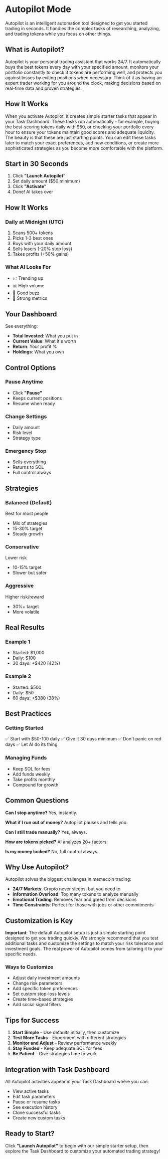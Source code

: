 # Autopilot Mode

Autopilot is an intelligent automation tool designed to get you started trading in seconds. It handles the complex tasks of researching, analyzing, and trading tokens while you focus on other things.

## What is Autopilot?

Autopilot is your personal trading assistant that works 24/7. It automatically buys the best tokens every day with your specified amount, monitors your portfolio constantly to check if tokens are performing well, and protects you against losses by exiting positions when necessary. Think of it as having an expert trader working for you around the clock, making decisions based on real-time data and proven strategies.

## How It Works

When you activate Autopilot, it creates simple starter tasks that appear in your Task Dashboard. These tasks run automatically - for example, buying the best-scoring tokens daily with $50, or checking your portfolio every hour to ensure your tokens maintain good scores and adequate liquidity. The beauty is that these are just starting points. You can edit these tasks later to match your exact preferences, add new conditions, or create more sophisticated strategies as you become more comfortable with the platform.

## Start in 30 Seconds

1. Click **"Launch Autopilot"**
2. Set daily amount ($50 minimum)
3. Click **"Activate"**
4. Done! AI takes over

## How It Works

### Daily at Midnight (UTC)
1. Scans 500+ tokens
2. Picks 1-3 best ones
3. Buys with your daily amount
4. Sells losers (-20% stop loss)
5. Takes profits (+50% gains)

### What AI Looks For
* 📈 Trending up
* 📊 High volume
* 💬 Good buzz
* 💪 Strong metrics

## Your Dashboard

See everything:
* **Total Invested**: What you put in
* **Current Value**: What it's worth
* **Return**: Your profit %
* **Holdings**: What you own

## Control Options

### Pause Anytime
* Click **"Pause"**
* Keeps current positions
* Resume when ready

### Change Settings
* Daily amount
* Risk level
* Strategy type

### Emergency Stop
* Sells everything
* Returns to SOL
* Full control always

## Strategies

### Balanced (Default)
Best for most people
* Mix of strategies
* 15-30% target
* Steady growth

### Conservative
Lower risk
* 10-15% target
* Slower but safer

### Aggressive
Higher risk/reward
* 30%+ target
* More volatile

## Real Results

### Example 1
* Started: $1,000
* Daily: $100
* 30 days: +$420 (42%)

### Example 2
* Started: $500
* Daily: $50
* 60 days: +$380 (38%)

## Best Practices

### Getting Started
✅ Start with $50-100 daily
✅ Give it 30 days minimum
✅ Don't panic on red days
✅ Let AI do its thing

### Managing Funds
* Keep SOL for fees
* Add funds weekly
* Take profits monthly
* Compound for growth

## Common Questions

**Can I stop anytime?**
Yes, instantly.

**What if I run out of money?**
Autopilot pauses and tells you.

**Can I still trade manually?**
Yes, always.

**How are tokens picked?**
AI analyzes 20+ factors.

**Is my money locked?**
No, full control always.

## Why Use Autopilot?

Autopilot solves the biggest challenges in memecoin trading:
- **24/7 Markets**: Crypto never sleeps, but you need to
- **Information Overload**: Too many tokens to analyze manually
- **Emotional Trading**: Removes fear and greed from decisions
- **Time Constraints**: Perfect for those with jobs or other commitments

## Customization is Key

**Important**: The default Autopilot setup is just a simple starting point designed to get you trading quickly. We strongly recommend that you test additional tasks and customize the settings to match your risk tolerance and investment goals. The real power of Autopilot comes from tailoring it to your specific needs.

### Ways to Customize
- Adjust daily investment amounts
- Change risk parameters
- Add specific token preferences
- Set custom stop-loss levels
- Create time-based strategies
- Add social signal filters

## Tips for Success

1. **Start Simple** - Use defaults initially, then customize
2. **Test More Tasks** - Experiment with different strategies
3. **Monitor and Adjust** - Review performance weekly
4. **Stay Funded** - Keep adequate SOL for fees
5. **Be Patient** - Give strategies time to work

## Integration with Task Dashboard

All Autopilot activities appear in your Task Dashboard where you can:
- View active tasks
- Edit task parameters
- Pause or resume tasks
- See execution history
- Clone successful tasks
- Create new custom tasks

## Ready to Start?

Click **"Launch Autopilot"** to begin with our simple starter setup, then explore the Task Dashboard to customize your automated trading strategy!